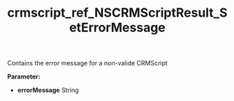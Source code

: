 ﻿---
title: crmscript_ref_NSCRMScriptResult_SetErrorMessage
description: NSCRMScriptResult.SetErrorMessage(String errorMessage)
intellisense: NSCRMScriptResult.SetErrorMessage
keywords: NSCRMScriptResult, GetErrorMessage
so.topic: reference
---

Contains the error message for a non-valide CRMScript

**Parameter:** 
 - **errorMessage** String

